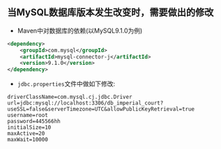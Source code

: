 ## 当MySQL数据库版本发生改变时，需要做出的修改

* Maven中对数据库的依赖(以MySQL9.1.0为例)
```xml
<dependency>
    <groupId>com.mysql</groupId>
    <artifactId>mysql-connector-j</artifactId>
    <version>9.1.0</version>
</dependency>
```

* `jdbc.properties`文件中做如下修改:
```properties
driverClassName=com.mysql.cj.jdbc.Driver
url=jdbc:mysql://localhost:3306/db_imperial_court?useSSL=false&serverTimezone=UTC&allowPublicKeyRetrieval=true
username=root
password=445566hh
initialSize=10
maxActive=20
maxWait=10000
```
